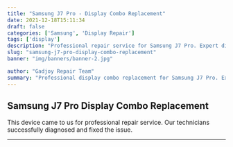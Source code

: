```yaml
---
title: "Samsung J7 Pro - Display Combo Replacement"
date: 2021-12-18T15:11:34
draft: false
categories: ['Samsung', 'Display Repair']
tags: ['display']
description: "Professional repair service for Samsung J7 Pro. Expert diagnosis and quality repairs in Bangalore."
slug: "samsung-j7-pro-display-combo-replacement"
banner: "img/banners/banner-2.jpg"

author: "Gadjoy Repair Team"
summary: "Professional display combo replacement for Samsung J7 Pro. Expert technicians, quality parts, warranty included."
---
```


## Samsung J7 Pro Display Combo Replacement

This device came to us for professional repair service. Our technicians successfully diagnosed and fixed the issue.

---